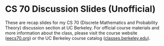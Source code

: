 # CS 70 Discussion Slides (Unofficial)
These are recap slides for my CS 70 (Discrete Mathematics and Probability Theory) discussion section at UC Berkeley. For official course materials and more information about the class, please visit the course website ([eecs70.org](eecs70.org)) or the UC Berkeley course catalog ([classes.berkeley.edu](https://classes.berkeley.edu/)).
